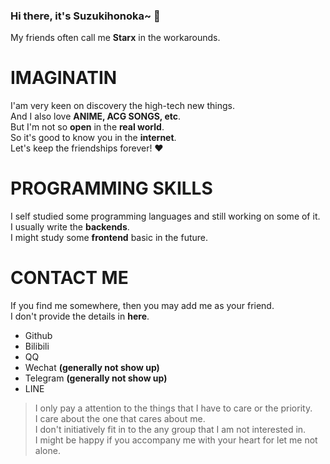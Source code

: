 ### Hi there, it's Suzukihonoka~ 👋   
My friends often call me **Starx** in the workarounds.  
# IMAGINATIN
I'am very keen on discovery the high-tech new things.  
And I also love **ANIME, ACG SONGS, etc**.  
But I'm not so **open** in the **real world**.  
So it's good to know you in the **internet**.  
Let's keep the friendships forever! ❤ 

# PROGRAMMING SKILLS
I self studied some programming languages and still working on some of it.  
I usually write the **backends**.  
I might study some **frontend** basic in the future.

# CONTACT ME
If you find me somewhere, then you may add me as your friend.  
I don't provide the details in **here**.
- Github
- Bilibili
- QQ
- Wechat **(generally not show up)**
- Telegram **(generally not show up)**
- LINE

> I only pay a attention to the things that I have to care or the priority.  
> I care about the one that cares about me.  
> I don't initiatively fit in to the any group that I am not interested in.  
> I might be happy if you accompany me with your heart for let me not alone.
